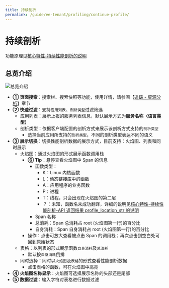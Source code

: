 ```yaml
---
title: 持续剖析
permalink: /guide/ee-tenant/profiling/continue-profile/
---
```


# 持续剖析

功能原理见[核心特性-持续性能剖析的说明](../../../features/continuous-profiling/auto-profiling)

## 总览介绍

![总览介绍](https://yunshan-guangzhou.oss-cn-beijing.aliyuncs.com/pub/pic/202405146642dfb068b35.png)

- **① 页面搜索**：搜索栏、搜索快照等功能，使用详情，请参阅【[追踪 - 资源分析](../tracing/service-list/)】章节
- **② 快速过滤**：支持`应用列表`、`剖析类型`过滤筛选
  - 应用列表：展示上报的服务列表信息，默认展示方式为**服务名称（语言类型）**
  - 剖析类型：依据客户端配置的剖析方式来展示该剖析方式支持的`剖析类型`
    - 选择当前应用所支持的`剖析类型`，不同的剖析类型表达不同的语义
- **③ 展示切换**：切换性能剖析数据的展示方式，目前支持：火焰图、列表和同时展示
  - 火焰图：通过火焰图的形式展示函数调用栈
    - **⑥ Tip**：悬停查看火焰图中 Span 的信息
      - 函数类型：
        - K：Linux 内核函数
        - L：动态链接库中的函数
        - A：应用程序的业务函数
        - P：进程
        - T：线程，只会出现在火焰图的第二层
        - ？：未知，函数名未成功翻译，详细的说明见[核心特性-持续性能剖析-API 返回结果 profile_location_str 的说明](../../../features/continuous-profiling/api)
      - Span 名称
      - 总消耗：Span 总消耗占 root (火焰图第一行)的百分比
      - 自身消耗：Span 自身消耗占 root (火焰图第一行)的百分比
    - 操作：点击可放大查看被点击 Span 的调用栈；再次点击到空白处可回到原始状态
  - 表格：以列表的形式展示函数`自身消耗`及`总消耗`
    - 默认按`自身消耗`倒排
  - 同时选择：同时以`火焰图`及`表格`的形式查看性能剖析数据
    - 点击表格的函数，可在火焰图中高亮
- **④ 火焰图名称显示**：火焰图可选择展示名称的头部还是尾部
- **⑤ 数据过滤**：输入字符对表格进行数据过滤
